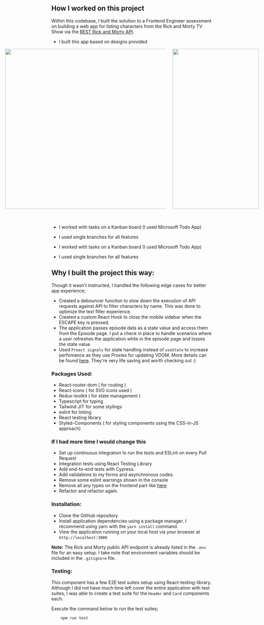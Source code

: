 ## How I worked on this project

Within this codebase, I built the solution to a Frontend Engineer assessment on building a web app for listing characters from the Rick and Morty TV Show via the [REST Rick and Morty API](https://rickandmortyapi.com/documentation).

- I built this app based on designs provided

<div style="display: flex; justify-content: center; gap: 20px;" >
<img style="width: 800px; height: 500px;" src="https://res.cloudinary.com/dkndyyvmn/image/upload/v1665183464/3c022c21-60e9-42d1-918c-9db3f021adcf_uiuc4i.jpg" />
<img style="width: 270px; height: 500px;" src="https://res.cloudinary.com/dkndyyvmn/image/upload/v1665183467/eba2ccf2-83aa-4b06-b2a1-9073f1f46d0e_jrbcxf.jpg" />
</div><br><br>

- I worked with tasks on a Kanban board (I used Microsoft Todo App)

- I used single branches for all features

- I worked with tasks on a Kanban board (I used Microsoft Todo App)

- I used single branches for all features

## Why I built the project this way:

Though it wasn't instructed, I handled the following edge cases for better app experience;

- Created a debouncer function to slow down the execution of API requests against API to filter characters by name. This was done to optimize the text filter experience.
- Created a custom React Hook to close the mobile sidebar when the ESCAPE key is pressed.
- The application passes episode data as a state value and access them from the Episode page. I put a check in place to handle scenarios where a user refreshes the application while in the episode page and losses the state value.
- Used `Preact signals` for state handling instead of `useState` to increase perfomance as they use Proxies for updating VDOM. More details can be found [here](https://preactjs.com/blog/introducing-signals/). They're very life saving and worth checking out :)

### Packages Used:

- React-router-dom ( for routing )
- React-icons ( for SVG icons used )
- Redux-toolkit ( for state management )
- Typescript for typing
- Tailwind JIT for some stylings
- eslint for linting
- React testing library
- Styled-Components ( for styling components using the CSS-in-JS approach)

### If I had more time I would change this

- Set up continuous integration to run the tests and ESLint on every Pull Request
- Integration tests using React Testing Library
- Add end-to-end tests with Cypress.
- Add validations to my forms and asynchronous codes.
- Remove some eslint warnings shown in the console
- Remove all any types on the frontend part like [here](https://github.com/hirwablessing/fleek-frontend-assignment/blob/8b6209d5b181b5d1589c28e9190cf0cf43f4c106/src/state/index.ts#L14)
- Refactor and refactor again.

### Installation:

- Clone the GitHub repository
- Install application dependencies using a package manager. I recommend using yarn with the `yarn install` command.
- View the application running on your local host via your browser at `http://localhost:3000`

**Note:** The Rick and Morty public API endpoint is already listed in the `.env` file for an easy setup. I take note that environment variables should be included in the `.gitignore` file.

### Testing:

This component has a few E2E test suites setup using React-testing-library.
Although I did not have much time left cover the entire application with test suites, I was able to create a test suite for the `Header` and `Card` components each.

Execute the command below to run the test suites;

```bash
    npm run test
```
